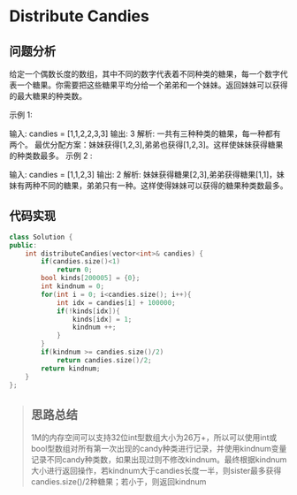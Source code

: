 # Distribute Candies
## 问题分析
给定一个偶数长度的数组，其中不同的数字代表着不同种类的糖果，每一个数字代表一个糖果。你需要把这些糖果平均分给一个弟弟和一个妹妹。返回妹妹可以获得的最大糖果的种类数。

示例 1:

输入: candies = [1,1,2,2,3,3]
输出: 3
解析: 一共有三种种类的糖果，每一种都有两个。
     最优分配方案：妹妹获得[1,2,3],弟弟也获得[1,2,3]。这样使妹妹获得糖果的种类数最多。
示例 2 :

输入: candies = [1,1,2,3]
输出: 2
解析: 妹妹获得糖果[2,3],弟弟获得糖果[1,1]，妹妹有两种不同的糖果，弟弟只有一种。这样使得妹妹可以获得的糖果种类数最多。
## 代码实现
```cpp
class Solution {
public:
    int distributeCandies(vector<int>& candies) {
        if(candies.size()<1)
			return 0;
		bool kinds[200005] = {0};
		int kindnum = 0;
		for(int i = 0; i<candies.size(); i++){
			int idx = candies[i] + 100000;
			if(!kinds[idx]){
				kinds[idx] = 1;
				kindnum ++;
			}
		}
		if(kindnum >= candies.size()/2)
			return candies.size()/2;
		return kindnum;
    }
};
```
>## 思路总结
>1M的内存空间可以支持32位int型数组大小为26万+，所以可以使用int或bool型数组对所有第一次出现的candy种类进行记录，并使用kindnum变量记录不同candy种类数，如果出现过则不修改kindnum。最终根据kindnum大小进行返回操作，若kindnum大于candies长度一半，则sister最多获得candies.size()/2种糖果；若小于，则返回kindnum
